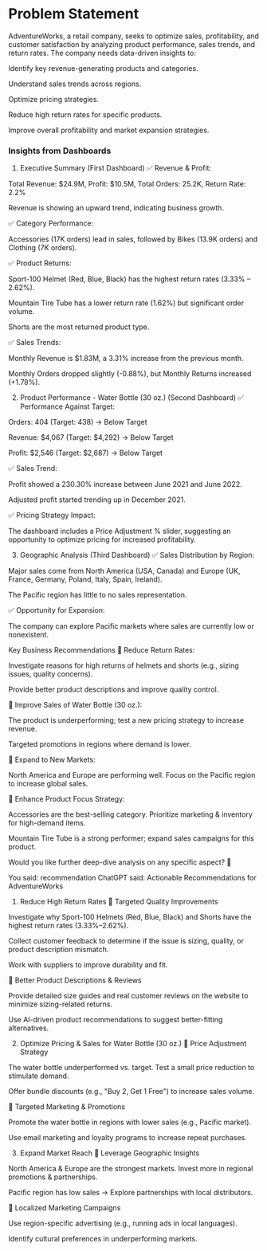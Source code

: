 # Problem Statement
AdventureWorks, a retail company, seeks to optimize sales, profitability, and customer satisfaction by analyzing product performance, sales trends, and return rates. 
The company needs data-driven insights to:

Identify key revenue-generating products and categories.

Understand sales trends across regions.

Optimize pricing strategies.

Reduce high return rates for specific products.

Improve overall profitability and market expansion strategies.

### Insights from Dashboards
1. Executive Summary (First Dashboard)
✅ Revenue & Profit:

Total Revenue: $24.9M, Profit: $10.5M, Total Orders: 25.2K, Return Rate: 2.2%

Revenue is showing an upward trend, indicating business growth.

✅ Category Performance:

Accessories (17K orders) lead in sales, followed by Bikes (13.9K orders) and Clothing (7K orders).

✅ Product Returns:

Sport-100 Helmet (Red, Blue, Black) has the highest return rates (3.33% – 2.62%).

Mountain Tire Tube has a lower return rate (1.62%) but significant order volume.

Shorts are the most returned product type.

✅ Sales Trends:

Monthly Revenue is $1.83M, a 3.31% increase from the previous month.

Monthly Orders dropped slightly (-0.88%), but Monthly Returns increased (+1.78%).

2. Product Performance - Water Bottle (30 oz.) (Second Dashboard)
✅ Performance Against Target:

Orders: 404 (Target: 438) → Below Target

Revenue: $4,067 (Target: $4,292) → Below Target

Profit: $2,546 (Target: $2,687) → Below Target

✅ Sales Trend:

Profit showed a 230.30% increase between June 2021 and June 2022.

Adjusted profit started trending up in December 2021.

✅ Pricing Strategy Impact:

The dashboard includes a Price Adjustment % slider, suggesting an opportunity to optimize pricing for increased profitability.

3. Geographic Analysis (Third Dashboard)
✅ Sales Distribution by Region:

Major sales come from North America (USA, Canada) and Europe (UK, France, Germany, Poland, Italy, Spain, Ireland).

The Pacific region has little to no sales representation.

✅ Opportunity for Expansion:

The company can explore Pacific markets where sales are currently low or nonexistent.

Key Business Recommendations
🔹 Reduce Return Rates:

Investigate reasons for high returns of helmets and shorts (e.g., sizing issues, quality concerns).

Provide better product descriptions and improve quality control.

🔹 Improve Sales of Water Bottle (30 oz.):

The product is underperforming; test a new pricing strategy to increase revenue.

Targeted promotions in regions where demand is lower.

🔹 Expand to New Markets:

North America and Europe are performing well. Focus on the Pacific region to increase global sales.

🔹 Enhance Product Focus Strategy:

Accessories are the best-selling category. Prioritize marketing & inventory for high-demand items.

Mountain Tire Tube is a strong performer; expand sales campaigns for this product.

Would you like further deep-dive analysis on any specific aspect? 🚀







You said:
recommendation
ChatGPT said:
Actionable Recommendations for AdventureWorks
1. Reduce High Return Rates
🔹 Targeted Quality Improvements

Investigate why Sport-100 Helmets (Red, Blue, Black) and Shorts have the highest return rates (3.33%–2.62%).

Collect customer feedback to determine if the issue is sizing, quality, or product description mismatch.

Work with suppliers to improve durability and fit.

🔹 Better Product Descriptions & Reviews

Provide detailed size guides and real customer reviews on the website to minimize sizing-related returns.

Use AI-driven product recommendations to suggest better-fitting alternatives.

2. Optimize Pricing & Sales for Water Bottle (30 oz.)
🔹 Price Adjustment Strategy

The water bottle underperformed vs. target. Test a small price reduction to stimulate demand.

Offer bundle discounts (e.g., "Buy 2, Get 1 Free") to increase sales volume.

🔹 Targeted Marketing & Promotions

Promote the water bottle in regions with lower sales (e.g., Pacific market).

Use email marketing and loyalty programs to increase repeat purchases.

3. Expand Market Reach
🔹 Leverage Geographic Insights

North America & Europe are the strongest markets. Invest more in regional promotions & partnerships.

Pacific region has low sales → Explore partnerships with local distributors.

🔹 Localized Marketing Campaigns

Use region-specific advertising (e.g., running ads in local languages).

Identify cultural preferences in underperforming markets.

